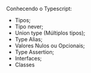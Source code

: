 Conhecendo o Typescript:

- Tipos;
- Tipo never;
- Union type (Múltiplos tipos);
- Type Alias;
- Valores Nulos ou Opcionais;
- Type Assertion;
- Interfaces;
- Classes
